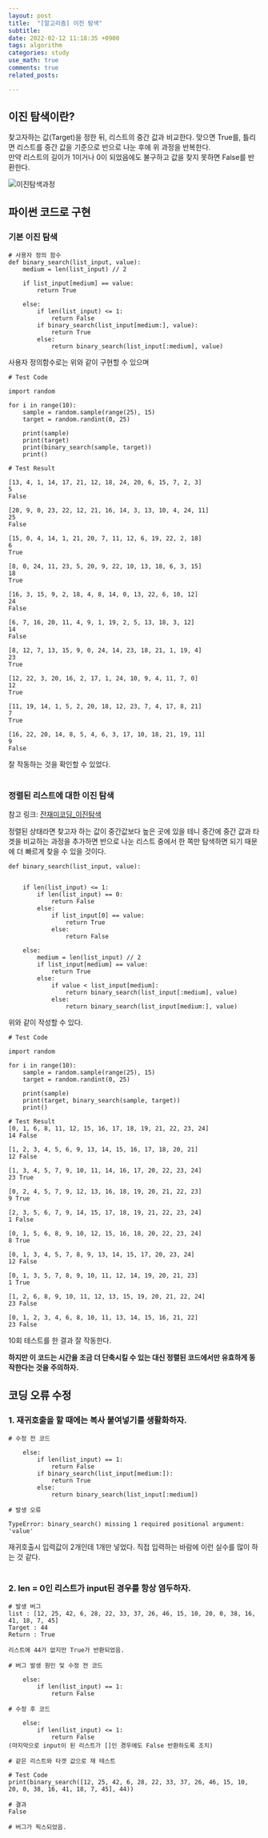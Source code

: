 ```yaml
---
layout: post
title:  "[알고리즘] 이진 탐색"
subtitle:
date: 2022-02-12 11:18:35 +0900
tags: algorithm
categories: study
use_math: true
comments: true
related_posts:

---
```


## 이진 탐색이란?<br/>

찾고자하는 값(Target)을 정한 뒤, 리스트의 중간 값과 비교한다. 맞으면 True를, 틀리면 리스트를 중간 값을 기준으로 반으로 나눈 후에 위 과정을 반복한다.<br/>
만약 리스트의 길이가 1이거나 0이 되었음에도 불구하고 값을 찾지 못하면 False를 반환한다.<br/>

![이진탐색과정](https://github.com/WookeyKim95/WookeyKim95.github.io/blob/main/assets/img/study/algorithm/2022-02-12_binary_search_1.jpg?raw=true)
<br/>

## 파이썬 코드로 구현

### 기본 이진 탐색<br/>

```
# 사용자 정의 함수
def binary_search(list_input, value):
    medium = len(list_input) // 2
    
    if list_input[medium] == value:
        return True
    
    else:
        if len(list_input) <= 1:
            return False
        if binary_search(list_input[medium:], value):
            return True
        else:
            return binary_search(list_input[:medium], value)
```
사용자 정의함수로는 위와 같이 구현할 수 있으며

```
# Test Code

import random

for i in range(10):
    sample = random.sample(range(25), 15)
    target = random.randint(0, 25)
    
    print(sample)
    print(target)
    print(binary_search(sample, target))
    print()

# Test Result

[13, 4, 1, 14, 17, 21, 12, 18, 24, 20, 6, 15, 7, 2, 3]
5
False

[20, 9, 0, 23, 22, 12, 21, 16, 14, 3, 13, 10, 4, 24, 11]
25
False

[15, 0, 4, 14, 1, 21, 20, 7, 11, 12, 6, 19, 22, 2, 18]
6
True

[8, 0, 24, 11, 23, 5, 20, 9, 22, 10, 13, 18, 6, 3, 15]
18
True

[16, 3, 15, 9, 2, 18, 4, 8, 14, 0, 13, 22, 6, 10, 12]
24
False

[6, 7, 16, 20, 11, 4, 9, 1, 19, 2, 5, 13, 18, 3, 12]
14
False

[8, 12, 7, 13, 15, 9, 0, 24, 14, 23, 18, 21, 1, 19, 4]
23
True

[12, 22, 3, 20, 16, 2, 17, 1, 24, 10, 9, 4, 11, 7, 0]
12
True

[11, 19, 14, 1, 5, 2, 20, 18, 12, 23, 7, 4, 17, 8, 21]
7
True

[16, 22, 20, 14, 8, 5, 4, 6, 3, 17, 10, 18, 21, 19, 11]
9
False
```
잘 작동하는 것을 확인할 수 있었다.<br/>
<br/>

### 정렬된 리스트에 대한 이진 탐색

참고 링크: [잔재미코딩_이진탐색](https://fun-coding.org/Chapter16-binarysearch.html)

정렬된 상태라면 찾고자 하는 값이 중간값보다 높은 곳에 있을 테니 중간에 중간 값과 타겟을 비교하는 과정을 추가하면 반으로 나눈 리스트 중에서 한 쪽만 탐색하면 되기 때문에 더 빠르게 찾을 수 있을 것이다.<br/>

```
def binary_search(list_input, value):
    
    
    if len(list_input) <= 1:
        if len(list_input) == 0:
            return False
        else:
            if list_input[0] == value:
                return True
            else:
                return False
    
    else:
        medium = len(list_input) // 2
        if list_input[medium] == value:
            return True
        else:
            if value < list_input[medium]:
                return binary_search(list_input[:medium], value)
            else:
                return binary_search(list_input[medium:], value)
```
위와 같이 작성할 수 있다.

```
# Test Code

import random

for i in range(10):
    sample = random.sample(range(25), 15)
    target = random.randint(0, 25)
    
    print(sample)
    print(target, binary_search(sample, target))
    print()

# Test Result
[0, 1, 6, 8, 11, 12, 15, 16, 17, 18, 19, 21, 22, 23, 24]
14 False

[1, 2, 3, 4, 5, 6, 9, 13, 14, 15, 16, 17, 18, 20, 21]
12 False

[1, 3, 4, 5, 7, 9, 10, 11, 14, 16, 17, 20, 22, 23, 24]
23 True

[0, 2, 4, 5, 7, 9, 12, 13, 16, 18, 19, 20, 21, 22, 23]
9 True

[2, 3, 5, 6, 7, 9, 14, 15, 17, 18, 19, 21, 22, 23, 24]
1 False

[0, 1, 5, 6, 8, 9, 10, 12, 15, 16, 18, 20, 22, 23, 24]
8 True

[0, 1, 3, 4, 5, 7, 8, 9, 13, 14, 15, 17, 20, 23, 24]
12 False

[0, 1, 3, 5, 7, 8, 9, 10, 11, 12, 14, 19, 20, 21, 23]
1 True

[1, 2, 6, 8, 9, 10, 11, 12, 13, 15, 19, 20, 21, 22, 24]
23 False

[0, 1, 2, 3, 4, 6, 8, 10, 11, 13, 14, 15, 16, 21, 22]
23 False

```
10회 테스트를 한 결과 잘 작동한다.<br/>

**하지만 이 코드는 시간을 조금 더 단축시킬 수 있는 대신 정렬된 코드에서만 유효하게 동작한다는 것을 주의하자.** 

## 코딩 오류 수정

### 1. 재귀호출을 할 때에는 복사 붙여넣기를 생활화하자.<br/>
```
# 수정 전 코드

    else:
        if len(list_input) == 1:
            return False
        if binary_search(list_input[medium:]):
            return True
        else:
            return binary_search(list_input[:medium])

# 발생 오류

TypeError: binary_search() missing 1 required positional argument: 'value'
```
재귀호출시 입력값이 2개인데 1개만 넣었다. 직접 입력하는 바람에 이런 실수를 많이 하는 것 같다.<br/>
<br/>

### 2. len = 0인 리스트가 input된 경우를 항상 염두하자.<br/>


```
# 발생 버그
list : [12, 25, 42, 6, 28, 22, 33, 37, 26, 46, 15, 10, 20, 0, 38, 16, 41, 18, 7, 45]
Target : 44
Return : True

리스트에 44가 없지만 True가 반환되었음.

# 버그 발생 원인 및 수정 전 코드

    else:
        if len(list_input) == 1:
            return False

# 수정 후 코드

    else:
        if len(list_input) <= 1:
            return False
(마지막으로 input이 된 리스트가 []인 경우에도 False 반환하도록 조치)

# 같은 리스트와 타겟 값으로 재 테스트

# Test Code
print(binary_search([12, 25, 42, 6, 28, 22, 33, 37, 26, 46, 15, 10, 20, 0, 38, 16, 41, 18, 7, 45], 44))

# 결과
False

# 버그가 픽스되었음.
```


